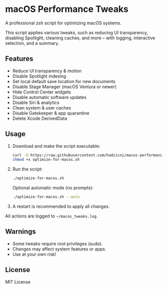 # macOS Performance Tweaks

A professional zsh script for optimizing macOS systems.

This script applies various tweaks, such as reducing UI transparency, disabling Spotlight, cleaning caches, and more – with logging, interactive selection, and a summary.

## Features

- Reduce UI transparency & motion
- Disable Spotlight indexing
- Set local default save location for new documents
- Disable Stage Manager (macOS Ventura or newer)
- Hide Control Center widgets
- Disable automatic software updates
- Disable Siri & analytics
- Clean system & user caches
- Disable Gatekeeper & app quarantine
- Delete Xcode DerivedData

## Usage

1. Download and make the script executable:

   ```bash
   curl -O https://raw.githubusercontent.com/hadzicni/macos-performance-tweaks/main/optimize-for-macos.sh
   chmod +x optimize-for-macos.sh
   ```

2. Run the script:

   ```bash
   ./optimize-for-macos.sh
   ```

   Optional automatic mode (no prompts):

   ```bash
   ./optimize-for-macos.sh --auto
   ```

3. A restart is recommended to apply all changes.

All actions are logged to `~/macos_tweaks.log`.

## Warnings

- Some tweaks require root privileges (sudo).
- Changes may affect system features or apps.
- Use at your own risk!

## License

MIT License
